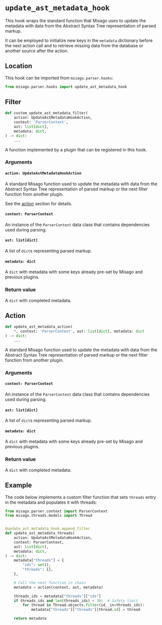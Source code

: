 # `update_ast_metadata_hook`

This hook wraps the standard function that Misago uses to update the metadata with data from the Abstract Syntax Tree representation of parsed markup.

It can be employed to initialize new keys in the `metadata` dictionary before the next action call and to retrieve missing data from the database or another source after the action.


## Location

This hook can be imported from `misago.parser.hooks`:

```python
from misago.parser.hooks import update_ast_metadata_hook
```


## Filter

```python
def custom_update_ast_metadata_filter(
    action: UpdateAstMetadataHookAction,
    context: 'ParserContext',
    ast: list[dict],
    metadata: dict,
) -> dict:
    ...
```

A function implemented by a plugin that can be registered in this hook.


### Arguments

#### `action: UpdateAstMetadataHookAction`

A standard Misago function used to update the metadata with data from the Abstract Syntax Tree representation of parsed markup or the next filter function from another plugin.

See the [action](#action) section for details.


#### `context: ParserContext`

An instance of the `ParserContext` data class that contains dependencies used during parsing.


#### `ast: list[dict]`

A list of `dict`s representing parsed markup.


#### `metadata: dict`

A `dict` with metadata with some keys already pre-set by Misago and previous plugins.


### Return value

A `dict` with completed metadata.


## Action

```python
def update_ast_metadata_action(
    *, context: 'ParserContext', ast: list[dict], metadata: dict
) -> dict:
    ...
```

A standard Misago function used to update the metadata with data from the Abstract Syntax Tree representation of parsed markup or the next filter function from another plugin.


### Arguments

#### `context: ParserContext`

An instance of the `ParserContext` data class that contains dependencies used during parsing.


#### `ast: list[dict]`

A list of `dict`s representing parsed markup.


#### `metadata: dict`

A `dict` with metadata with some keys already pre-set by Misago and previous plugins.


### Return value

A `dict` with completed metadata.


## Example

The code below implements a custom filter function that sets `threads` entry in the metadata and populates it with threads:

```python
from misago.parser.context import ParserContext
from misago.threads.models import Thread


@update_ast_metadata_hook.append_filter
def update_ast_metadata_threads(
    action: UpdateAstMetadataHookAction,
    context: ParserContext,
    ast: list[dict],
    metadata: dict,
) -> dict:
    metadata["threads"] = {
        "ids": set(),
        "threads": {},
    },

    # Call the next function in chain
    metadata = action(context, ast, metadata)

    threads_ids = metadata["threads"]["ids"]
    if threads_ids and len(threads_ids) < 30:  # Safety limit
        for thread in Thread.objects.filter(id__in=threads_ids):
            metadata["threads"]["threads"][thread.id] = thread

    return metadata
```